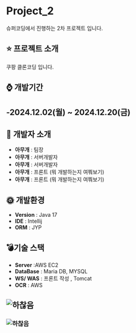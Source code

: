 # Project_2
슈퍼코딩에서 진행하는 2차 프로젝트 입니다. 

## :star: 프로젝트 소개
쿠팡 클론코딩 입니다.

## :watch: 개발기간
-2024.12.02(월) ~ 2024.12.20(금)
- 

## :strawberry: 개발자 소개
- **아무개** : 팀장
- **아무개** : 서버개발자
- **아무개** : 서버개발자
- **아무개** : 프론트 (뭐 개발하는지 여쭤보기)
- **아무개** : 프론트 (뭐 개발하는지 여쭤보기)

## :sun_with_face: 개발환경
- **Version** : Java 17
- **IDE** : Intellij
- **ORM** : JYP

## :bomb:기술 스택
- **Server** :AWS EC2
- **DataBase** : Maria DB, MYSQL
- **WS/ WAS** : 프론트 작성 , Tomcat
- **OCR** : AWS

## ![하찮음](https://github.com/user-attachments/assets/a73cbe65-bf2e-4a20-b67a-3bfd2b2bbc58)
### ![하찮음](https://github.com/user-attachments/assets/a73cbe65-bf2e-4a20-b67a-3bfd2b2bbc58)

